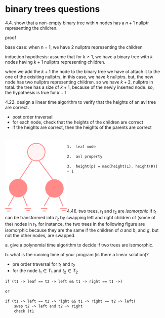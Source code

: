 # binary trees questions

4.4.  show that a non-empty binary tree with $n$ nodes has a $n + 1$ nullptr representing the children.

proof

base case:  when n = 1, we have 2 nullptrs representing the children

induction hypothesis:  assume that for $k \geq 1$, we have a binary tree with $k$ nodes having $k + 1$ nullptrs representing children.

when we add the $k + 1$ the node to the binary tree we have ot attach it to the one of the exisiting nullptrs, in this case, we have $k$ nullptrs.  but, the new node has two nullptrs representing children.  so we have $k + 2$, nullptrs in total.  the tree has a size of $k + 1$, because of the newly inserted node.  so, the hypothesis is true for $k + 1$

4.22.  design a linear time algorithm to verify that the heights of an avl tree are correct.

-  post order traversal
-  for each node, check that the heights of the children are correct
-  if the heights are correct, then the heights of the parents are correct

<br><img src="./assets/0-tree.png" align=left width=200px>

    1.  leaf node

    2.  avl property

    3.  height(p) = max(height(L), height(R)) + 1

<br><br><br><br><br>

4.46.  two trees, $t_{1}$ and $t_{2}$ are _isomorphic_ if $t_{1}$ can be transformed into $t_{2}$ by swapping left and right children of (some of the) nodes in $t_{1}$.  for instance, the two trees in the following figure are isomorphic because they are the same if the children of $a$ and $b$, and $g$, but not the other nodes, are swapped.

a.  give a polynomial time algorithm to decide if two trees are isomorphic.

b.  what is the running time of your program (is there a linear solution)?

-  pre order traversal for $t_{1}$ and $t_{2}$
-  for the node $t_{1} \in T_{1}$ and  $t_{2} \in T_{2}$ 


```
if (t1 -> leaf == t2 -> left && t1 -> right == t1 ->) 

or

if (t1 -> left == t2 -> right && t1 -> right == t2 -> left)
    swap t2 -> left and t2 -> right
    check (t1

```





























